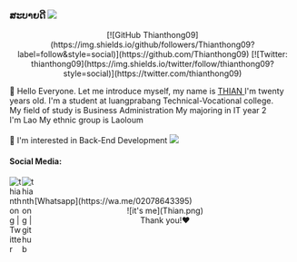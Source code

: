 ### ສະບາຍດີ <img src="https://media.giphy.com/media/hvRJCLFzcasrR4ia7z/giphy.gif" width="25px">

<div align='center'>
[![GitHub Thianthong09](https://img.shields.io/github/followers/Thianthong09?label=follow&style=social)](https://github.com/Thianthong09)
[![Twitter: thianthong09](https://img.shields.io/twitter/follow/thianthong09?style=social)](https://twitter.com/thianthong09)
</div>


👋 Hello Everyone. Let me introduce myself, my name is <a href="https://www.facebook.com/thian.thong.09/"> THIAN </a>
I'm twenty years old. I'm a student at luangprabang Technical-Vocational college.<br>
My field of study is Business Administration My majoring in IT year 2 <br> I'm Lao My ethnic group is Laoloum <br><br>
👀 I'm interested in Back-End Development  <img src="https://media.giphy.com/media/WUlplcMpOCEmTGBtBW/giphy.gif" width="30"><br/>


<h4>Social Media:</h4>

<a href="https://twitter.com/thianthong09">
  <img align="left" alt="thianthong | Twitter" width="22px" src="https://raw.githubusercontent.com/peterthehan/peterthehan/master/assets/twitter.svg" />
</a>
<a href="https://github.com/Thianthong09">
  <img align="left" alt="thianthong | github" width="22px" src="https://github.com/peterthehan/peterthehan/blob/main/assets/github.svg" />
</a></br></br>
[Whatsapp](https://wa.me/02078643395)
<div align='center'>
![it's me](Thian.png)
</div>
<div align='center'>
    Thank you!❤️
</div>